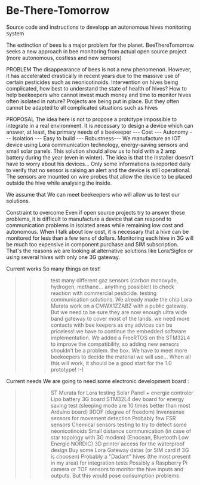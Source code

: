 # Be-There-Tomorrow
Source code and instructions to developp an autonomous hives monitoring system

The extinction of bees is a major problem for the planet. BeeThereTomorrow seeks a new approach in bee monitoring from actual open source project (more autonomous, costless and new sensors)

PROBLEM
The disappearance of bees is not a new phenomenon. However, it has accelerated drastically in recent years due to the massive use of certain pesticides such as neonicotinoids. Intervention on hives being complicated, how best to understand the state of health of hives? How to help beekeepers who cannot invest much money and time to monitor hives often isolated in nature? Projects are being put in place. But they often cannot be adapted to all complicated situations such as hives

PROPOSAL
The idea here is not to propose a prototype impossible to integrate in a real environment. It is necessary to design a device which can answer, at least, the primary needs of a beekeeper --- Cost --- Autonomy --- Isolation --- Easy to build --- Robustness--- We manufacture an IOT device using Lora communication technology, energy-saving sensors and small solar panels. This solution should allow us to hold with a 2 amp battery during the year (even in winter). The idea is that the installer doesn't have to worry about his devices... Only some informations is reported daily to verify that no sensor is raising an alert and the device is still operational. The sensors are mounted on wire probes that allow the device to be placed outside the hive while analysing the inside.

We assume that 
We can meet beekeepers who will allow us to test our solutions.

Constraint to overcome
Even if open source projects try to answer these problems, it is difficult to manufacture a device that can respond to communication problems in isolated areas while remaining low cost and autonomous. When I talk about low cost, it is necessary that a hive can be monitored for less than a few tens of dollars. Monitoring each hive in 3G will be much too expensive in component purchase and SIM subscription. That's the reasons we are looking at alternative solutions like Lora/Sigfox or using several hives with only one 3G gateway.

Current works
So many things on test! 
>>> test many different gaz sensors (carbon monoxyde, hydrogen, methane... anything possible!) to check reaction with commercial pesticide. 
>>> testing communication solutions. We already made the chip Lora Murata work on a CMWX1ZZABZ with a public gateway. But we need to be sure they are now enough ultra wide band gateway to cover most of the lands. 
>> we need more contacts with bee keepers as any advices can be priceless! 
>> we have to continue the embedded software implementation. We added a FreeRTOS on the STM32L4 to improve the compatibility, so adding new sensors shouldn’t be a problem. 
>> the box. We have to meet more beekeepers to decide the material we will use… When all this will work, it should be a good start for the 1.0 prototype! :-)

Current needs
We are going to need some electronic development board : 
>>>ST Murata for Lora testing 
>>>Solar Panel + energie controler
>>>Lipo battery 
>>>3G board
>>>STM32L4 dev board for energy saving test (sleeping mode are 10 times better than most Arduino board) 
>>>9DOF (degree of freedom) Invensense sensors for movement detection 
>>>Probably few FSR sensors 
>>>Chemical sensors testing to try to detect some néonicotinoids 
>>>Small distance communication (in case of star topology with 3G modem) (Enocean, Bluetooth Low Energie NORDIC) 
>>>3D printer access for the waterproof design 
>>>Buy some Lora Gateway datas (or SIM card if 3G is choosen) 
>>>Probably a "Dadant" hives (the most present in my area) for integration tests
>>>Possibly a Raspberry Pi camera or TOF sensors to monitor the hive inputs and outputs. But this would pose consumption problems





